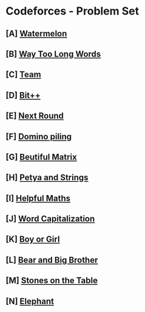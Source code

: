 # Codeforces - Problem Set

## [A] [Watermelon](https://codeforces.com/contest/4/problem/A)

## [B] [Way Too Long Words](https://codeforces.com/contest/71/problem/A)

## [C] [Team](https://codeforces.com/contest/231/problem/A)

## [D] [Bit++](https://codeforces.com/contest/282/problem/A)

## [E] [Next Round](https://codeforces.com/contest/158/problem/A)

## [F] [Domino piling](https://codeforces.com/contest/50/problem/A)

## [G] [Beutiful Matrix](https://codeforces.com/contest/263/problem/A)

## [H] [Petya and Strings](https://codeforces.com/contest/112/problem/A)

## [I] [Helpful Maths](https://codeforces.com/contest/339/problem/A)

## [J] [Word Capitalization](https://codeforces.com/contest/281/problem/A)

## [K] [Boy or Girl](https://codeforces.com/contest/236/problem/A)

## [L] [Bear and Big Brother](https://codeforces.com/contest/791/problem/A)

## [M] [Stones on the Table](https://codeforces.com/contest/266/problem/A)

## [N] [Elephant](https://codeforces.com/contest/617/problem/A)